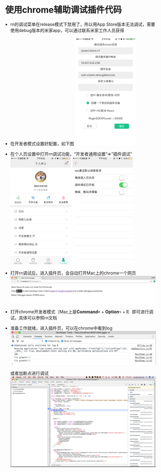 #  使用chrome辅助调试插件代码

- rn的调试菜单在release模式下禁用了，所以用App Store版本无法调试，需要使用debug版本的米家app，可以通过联系米家工作人员获得
- 在开发者模式设置好配置，如下图
  <img src="img/IMG_3716.PNG" width="200" />
- 在个人页设置中打开rn调试功能，“开发者通用设置”=>"插件调试"
  <img src="img/IMG_3767.PNG" width="200" />
  <img src="img/IMG_3768.PNG" width="200" />
- 打开rn调试后，进入插件页，会自动打开Mac上的chrome一个网页
  <img src="img/chrome.PNG" />
- 打开chrome开发者模式（Mac上是**Command**`⌘` + **Option**`⌥` + **I**）即可进行调试，具体可以参照rn文档
- 准备工作就绪，进入插件页，可以在chrome中看到log
  <img src="img/log.PNG" />

  或者加断点进行调试
  <img src="img/breakpoint.PNG" />